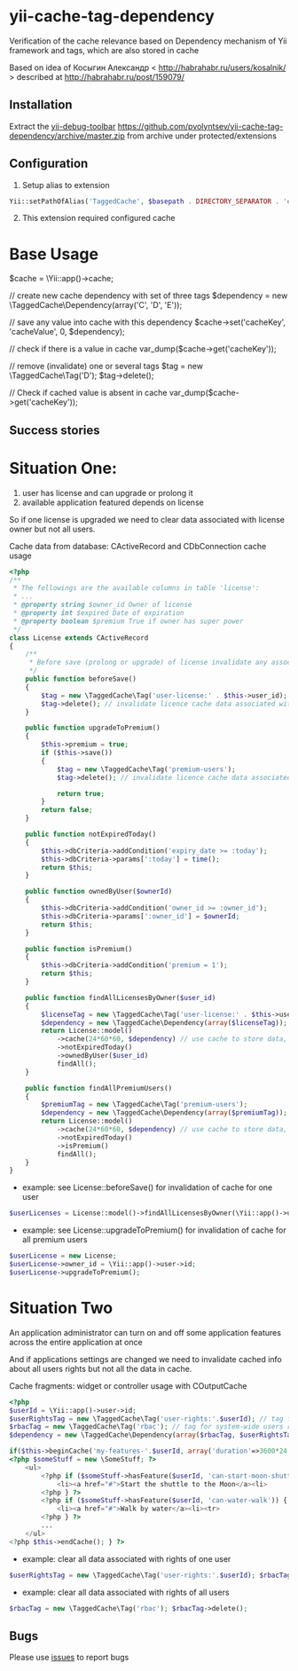 yii-cache-tag-dependency
========================

Verification of the cache relevance based on Dependency mechanism of Yii framework and tags, which are also stored in cache

Based on idea of Косыгин Александр < http://habrahabr.ru/users/kosalnik/ > described at http://habrahabr.ru/post/159079/


## Installation

Extract the [yii-debug-toolbar](/malyshev/yii-debug-toolbar/) https://github.com/pvolyntsev/yii-cache-tag-dependency/archive/master.zip from archive under protected/extensions

## Configuration

1. Setup alias to extension
```php
Yii::setPathOfAlias('TaggedCache', $basepath . DIRECTORY_SEPARATOR . 'extensions/yii-cache-tag-dependency');
```

2. This extension required configured cache


Base Usage
============

$cache = \Yii::app()->cache;

// create new cache dependency with set of three tags
$dependency = new \TaggedCache\Dependency(array('C', 'D', 'E'));

// save any value into cache with this dependency
$cache->set('cacheKey', 'cacheValue', 0, $dependency);

// check if there is a value in cache
var_dump($cache->get('cacheKey'));

// remove (invalidate) one or several tags
$tag = new \TaggedCache\Tag('D'); $tag->delete();

// Check if cached value is absent in cache
var_dump($cache->get('cacheKey'));



## Success stories

# Situation One:
1. user has license and can upgrade or prolong it
1. available application featured depends on license

So if one license is upgraded we need to clear data associated with license owner but not all users.

Cache data from database: CActiveRecord and CDbConnection cache usage

```php
<?php
/**
 * The followings are the available columns in table 'license':
 * ...
 * @property string $owner_id Owner of license
 * @property int $expired Date of expiration
 * @property boolean $premium True if owner has super power
 */
class License extends CActiveRecord
{
    /**
     * Before save (prolong or upgrade) of license invalidate any associated data in cache
     */
    public function beforeSave()
    {
        $tag = new \TaggedCache\Tag('user-license:' . $this->user_id);
        $tag->delete(); // invalidate licence cache data associated with one exact user
    }

    public function upgradeToPremium()
    {
        $this->premium = true;
        if ($this->save())
        {
            $tag = new \TaggedCache\Tag('premium-users');
            $tag->delete(); // invalidate licence cache data associated with super users

            return true;
        }
        return false;
    }

    public function notExpiredToday()
    {
        $this->dbCriteria->addCondition('expiry_date >= :today');
        $this->dbCriteria->params[':today'] = time();
        return $this;
    }

    public function ownedByUser($ownerId)
    {
        $this->dbCriteria->addCondition('owner_id >= :owner_id');
        $this->dbCriteria->params[':owner_id'] = $ownerId;
        return $this;
    }

    public function isPremium()
    {
        $this->dbCriteria->addCondition('premium = 1');
        return $this;
    }

    public function findAllLicensesByOwner($user_id)
    {
        $licenseTag = new \TaggedCache\Tag('user-license:' . $this->user_id); // tag for licenses of one exact user
        $dependency = new \TaggedCache\Dependency(array($licenseTag));
        return License::model()
            ->cache(24*60*60, $dependency) // use cache to store data, max 1 day
            ->notExpiredToday()
            ->ownedByUser($user_id)
            findAll();
    }

    public function findAllPremiumUsers()
    {
        $premiumTag = new \TaggedCache\Tag('premium-users');
        $dependency = new \TaggedCache\Dependency(array($premiumTag));
        return License::model()
            ->cache(24*60*60, $dependency) // use cache to store data, max 1 day
            ->notExpiredToday()
            ->isPremium()
            findAll();
    }
}
```

* example: see License::beforeSave() for invalidation of cache for one user
```php
$userLicenses = License::model()->findAllLicensesByOwner(\Yii::app()->user->id);
```

* example: see License::upgradeToPremium() for invalidation of cache for all premium users
```php
$userLicense = new License;
$userLicense->owner_id = \Yii::app()->user->id;
$userLicense->upgradeToPremium();
```

# Situation Two
An application administrator can turn on and off some application features
across the entire application at once

And if applications settings are changed we need to invalidate cached info
   about all users rights but not all the data in cache.

Cache fragments: widget or controller usage with COutputCache

```php
<?php
$userId = \Yii::app()->user->id;
$userRightsTag = new \TaggedCache\Tag('user-rights:'.$userId); // tag for one user rigths
$rbacTag = new \TaggedCache\Tag('rbac'); // tag for system-wide users rigths
$dependency = new \TaggedCache\Dependency(array($rbacTag, $userRightsTag));

if($this->beginCache('my-features-'.$userId, array('duration'=>3600*24, 'dependency' => $dependency))) { ?>
<?php $someStuff = new \SomeStuff; ?>
    <ul>
        <?php if ($someStuff->hasFeature($userId, 'can-start-moon-shuttle')) { ?>
            <li><a href="#">Start the shuttle to the Moon</a><li>
        <?php } ?>
        <?php if ($someStuff->hasFeature($userId, 'can-water-walk')) { ?>
            <li><a href="#">Walk by water</a><li><tr>
        <?php } ?>
        ...
    </ul>
<?php $this->endCache(); } ?>
```

* example: clear all data associated with rights of one user
```php
$userRightsTag = new \TaggedCache\Tag('user-rights:'.$userId); $rbacTag->delete();
```

* example: clear all data associated with rights of all users
```php
$rbacTag = new \TaggedCache\Tag('rbac'); $rbacTag->delete();
```




## Bugs

Please use [issues](https://github.com/pvolyntsev/yii-cache-tag-dependency/issues) to report bugs
